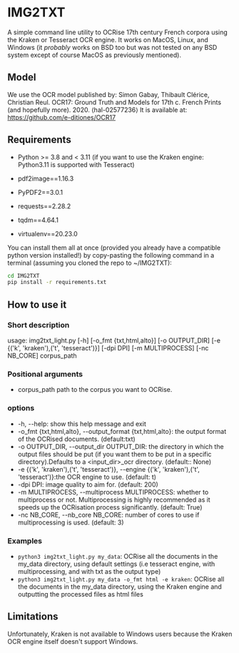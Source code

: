 # IMG2TXT

A simple command line utility to OCRise 17th century French corpora using the Kraken or Tesseract OCR engine. It works on MacOS, Linux, and Windows (it *probably* works on BSD too but was not tested on any BSD system except of course MacOS as previously mentioned).

## Model   

We use the OCR model published by: Simon Gabay, Thibault Clérice, Christian Reul. OCR17: Ground Truth and Models for 17th c. French Prints (and hopefully more). 2020. ⟨hal-02577236⟩
It is available at: https://github.com/e-ditiones/OCR17

## Requirements

- Python >= 3.8 and < 3.11 (if you want to use the Kraken engine: Python3.11 is supported with Tesseract)

- pdf2image==1.16.3
- PyPDF2==3.0.1
- requests==2.28.2
- tqdm==4.64.1
- virtualenv==20.23.0

You can install them all at once (provided you already have a compatible python version installed!) by copy-pasting the following command in a terminal (assuming you cloned the repo to ~/IMG2TXT):

```bash
cd IMG2TXT
pip install -r requirements.txt
```

## How to use it

### Short description  

usage: img2txt_light.py [-h] [-o_fmt {txt,html,alto}] [-o OUTPUT_DIR]
                        [-e {('k', 'kraken'),('t', 'tesseract')}] [-dpi DPI]
                        [-m MULTIPROCESS] [-nc NB_CORE]
                        corpus_path

### Positional arguments

- corpus_path           path to the corpus you want to OCRise.

### options  

- \-h, \-\-help: show this help message and exit    
- \-o_fmt {txt,html,alto}, \-\-output_format {txt,html,alto}: the output format of the OCRised documents. (default:txt)    
-  \-o OUTPUT_DIR, \-\-output_dir OUTPUT_DIR: the directory in which the output files should be put (if you want them to be put in a specific directory).Defaults to a <input_dir>_ocr directory. (default:: None)    
-  \-e {('k', 'kraken'),('t', 'tesseract')}, \-\-engine {('k', 'kraken'),('t', 'tesseract')}:the OCR engine to use. (default: t)    
-  \-dpi DPI: image quality to aim for. (default: 200)   
-  \-m MULTIPROCESS, \-\-multiprocess MULTIPROCESS: whether to multiprocess or not. Multiprocessing is highly recommended as it speeds up the OCRisation process significantly. (default: True)    
-  \-nc NB_CORE, \-\-nb_core NB_CORE: number of cores to use if multiprocessing is used. (default: 3)

### Examples   

- `python3 img2txt_light.py my_data`: OCRise all the documents in the my_data directory, using default settings (i.e tesseract engine, with multiprocessing, and with txt as the output type)
- `python3 img2txt_light.py my_data -o_fmt html -e kraken`: OCRise all the documents in the my_data directory, using the Kraken engine and outputting the processed files as html files

## Limitations   

Unfortunately, Kraken is not available to Windows users because the Kraken OCR engine itself doesn't support Windows.
